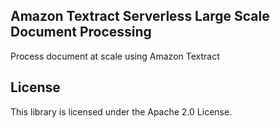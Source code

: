 ## Amazon Textract Serverless Large Scale Document Processing

Process document at scale using Amazon Textract

## License

This library is licensed under the Apache 2.0 License. 
